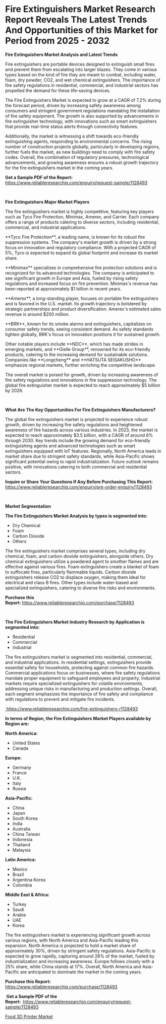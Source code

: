 <p><h1>Fire Extinguishers Market Research Report Reveals The Latest Trends And Opportunities of this Market for Period from 2025 - 2032</h1></p><p><strong>Fire Extinguishers Market Analysis and Latest Trends</strong></p>
<p><p>Fire extinguishers are portable devices designed to extinguish small fires and prevent them from escalating into larger blazes. They come in various types based on the kind of fire they are meant to combat, including water, foam, dry powder, CO2, and wet chemical extinguishers. The importance of fire safety regulations in residential, commercial, and industrial sectors has propelled the demand for these life-saving devices.</p><p>The Fire Extinguishers Market is expected to grow at a CAGR of 7.2% during the forecast period, driven by increasing safety awareness among consumers and stringent government regulations mandating the installation of fire safety equipment. The growth is also supported by advancements in fire extinguisher technology, with innovations such as smart extinguishers that provide real-time status alerts through connectivity features.</p><p>Additionally, the market is witnessing a shift towards eco-friendly extinguishing agents, responding to environmental concerns. The rising number of construction projects globally, particularly in developing regions, further fuels the market, as new buildings need to comply with fire safety codes. Overall, the combination of regulatory pressures, technological advancements, and growing awareness ensures a robust growth trajectory for the fire extinguishers market in the coming years.</p></p>
<p><strong>Get a Sample PDF of the Report:&nbsp;</strong> <a href="https://www.reliableresearchiq.com/enquiry/request-sample/1128493?utm_campaign=2250&utm_medium=2&utm_source=Github&utm_content=ia&utm_term=16022025&utm_id=fire-extinguishers">https://www.reliableresearchiq.com/enquiry/request-sample/1128493</a></p>
<p>&nbsp;</p>
<p><strong>Fire Extinguishers Major Market Players</strong></p>
<p><p>The fire extinguishers market is highly competitive, featuring key players such as Tyco Fire Protection, Minimax, Amerex, and Carrier. Each company offers a range of products catering to diverse sectors, including residential, commercial, and industrial applications.</p><p>**Tyco Fire Protection**, a leading name, is known for its robust fire suppression systems. The company's market growth is driven by a strong focus on innovation and regulatory compliance. With a projected CAGR of 5%, Tyco is expected to expand its global footprint and increase its market share.</p><p>**Minimax** specializes in comprehensive fire protection solutions and is recognized for its advanced technologies. The company is anticipated to see significant growth in Europe and Asia, fueled by rising safety regulations and increased focus on fire prevention. Minimax's revenue has been reported at approximately $1 billion in recent years.</p><p>**Amerex**, a long-standing player, focuses on portable fire extinguishers and is favored in the U.S. market. Its growth trajectory is bolstered by strategic partnerships and product diversification. Amerex's estimated sales revenue is around $200 million.</p><p>**BRK**, known for its smoke alarms and extinguishers, capitalizes on consumer safety trends, seeing consistent demand. As safety standards tighten globally, BRK's focus on innovation positions it for sustained growth.</p><p>Other notable players include **NDC**, which has made strides in emerging markets, and **Gielle Group**, renowned for its eco-friendly products, catering to the increasing demand for sustainable solutions. Companies like **Longcheng** and **HATSUTA SEISAKUSHO** emphasize regional markets, further enriching the competitive landscape.</p><p>The overall market is poised for growth, driven by increasing awareness of fire safety regulations and innovations in fire suppression technology. The global fire extinguisher market is expected to reach approximately $5 billion by 2026.</p></p>
<p>&nbsp;</p>
<p><strong>What Are The Key Opportunities For Fire Extinguishers Manufacturers?</strong></p>
<p><p>The global fire extinguishers market is projected to experience robust growth, driven by increasing fire safety regulations and heightened awareness of fire hazards across various industries. In 2023, the market is expected to reach approximately $3.5 billion, with a CAGR of around 6% through 2030. Key trends include the growing demand for eco-friendly extinguishing agents and advanced technologies such as smart extinguishers equipped with IoT features. Regionally, North America leads in market share due to stringent safety standards, while Asia-Pacific shows significant potential owing to rapid industrialization. Future outlook remains positive, with innovations catering to both commercial and residential sectors.</p></p>
<p><strong>Inquire or Share Your Questions If Any Before Purchasing This Report:</strong> <a href="https://www.reliableresearchiq.com/enquiry/pre-order-enquiry/1128493?utm_campaign=2250&utm_medium=2&utm_source=Github&utm_content=ia&utm_term=16022025&utm_id=fire-extinguishers">https://www.reliableresearchiq.com/enquiry/pre-order-enquiry/1128493</a></p>
<p>&nbsp;</p>
<p><strong>Market Segmentation</strong></p>
<p><strong>The Fire Extinguishers Market Analysis by types is segmented into:</strong></p>
<p><ul><li>Dry Chemical</li><li>Foam</li><li>Carbon Dioxide</li><li>Others</li></ul></p>
<p><p>The fire extinguishers market comprises several types, including dry chemical, foam, and carbon dioxide extinguishers, alongside others. Dry chemical extinguishers utilize a powdered agent to smother flames and are effective against various fires. Foam extinguishers create a blanket of foam to suffocate fires, particularly flammable liquids. Carbon dioxide extinguishers release CO2 to displace oxygen, making them ideal for electrical and class B fires. Other types include water-based and specialized extinguishers, catering to diverse fire risks and environments.</p></p>
<p><strong>Purchase this Report:&nbsp;</strong><a href="https://www.reliableresearchiq.com/purchase/1128493?utm_campaign=2250&utm_medium=2&utm_source=Github&utm_content=ia&utm_term=16022025&utm_id=fire-extinguishers">https://www.reliableresearchiq.com/purchase/1128493</a></p>
<p>&nbsp;</p>
<p><strong>The Fire Extinguishers Market Industry Research by Application is segmented into:</strong></p>
<p><ul><li>Residential</li><li>Commercial</li><li>Industrial</li></ul></p>
<p><p>The fire extinguishers market is segmented into residential, commercial, and industrial applications. In residential settings, extinguishers provide essential safety for households, protecting against common fire hazards. Commercial applications focus on businesses, where fire safety regulations mandate proper equipment to safeguard employees and property. Industrial markets require specialized extinguishers for volatile environments, addressing unique risks in manufacturing and production settings. Overall, each segment emphasizes the importance of fire safety and compliance with regulations to prevent and mitigate fire incidents.</p></p>
<p><a href="https://www.reliableresearchiq.com/fire-extinguishers-r1128493?utm_campaign=2250&utm_medium=2&utm_source=Github&utm_content=ia&utm_term=16022025&utm_id=fire-extinguishers">&nbsp;https://www.reliableresearchiq.com/fire-extinguishers-r1128493</a></p>
<p><strong>In terms of Region, the Fire Extinguishers Market Players available by Region are:</strong></p>
<p>
    <p> <strong> North America: </strong>
        <ul>
            <li>United States</li>
            <li>Canada</li>
        </ul>
        </p> 
    <p> <strong> Europe: </strong>
        <ul>
            <li>Germany</li>
            <li>France</li>
            <li>U.K.</li>
            <li>Italy</li>
            <li>Russia</li>
        </ul>
        </p> 
    <p> <strong> Asia-Pacific: </strong>
        <ul>
            <li>China</li>
            <li>Japan</li>
            <li>South Korea</li>
            <li>India</li>
            <li>Australia</li>
            <li>China Taiwan</li>
            <li>Indonesia</li>
            <li>Thailand</li>
            <li>Malaysia</li>
        </ul>
        </p> 
    <p> <strong> Latin America: </strong>
        <ul>
            <li>Mexico</li>
            <li>Brazil</li>
            <li>Argentina Korea</li>
            <li>Colombia</li>
        </ul>
        </p> 
    <p> <strong> Middle East & Africa: </strong>
        <ul>
            <li>Turkey</li>
            <li>Saudi</li>
            <li>Arabia</li>
            <li>UAE</li>
            <li>Korea</li>
        </ul>
    </p>
    </p>
<p><p>The fire extinguishers market is experiencing significant growth across various regions, with North America and Asia-Pacific leading this expansion. North America is projected to hold a market share of approximately 30%, driven by stringent safety regulations. Asia-Pacific is expected to grow rapidly, capturing around 28% of the market, fueled by industrialization and increasing awareness. Europe follows closely with a 25% share, while China stands at 17%. Overall, North America and Asia-Pacific are anticipated to dominate the market in the coming years.</p></p>
<p><strong>Purchase this Report: </strong><a href="https://www.reliableresearchiq.com/purchase/1128493?utm_campaign=2250&utm_medium=2&utm_source=Github&utm_content=ia&utm_term=16022025&utm_id=fire-extinguishers">https://www.reliableresearchiq.com/purchase/1128493</a></p>
<p>&nbsp;<strong>Get a Sample PDF of the Report:&nbsp;&nbsp;</strong><a href="https://www.reliableresearchiq.com/enquiry/request-sample/1128493?utm_campaign=2250&utm_medium=2&utm_source=Github&utm_content=ia&utm_term=16022025&utm_id=fire-extinguishers">https://www.reliableresearchiq.com/enquiry/request-sample/1128493</a></p>
<p><strong></strong></p>
<p><p><a href="https://github.com/tambraunrue691969/Market-Research-Report-List-1/blob/main/food-3d-printer-market.md?utm_campaign=2250&utm_medium=2&utm_source=Github&utm_content=ia&utm_term=16022025&utm_id=fire-extinguishers">Food 3D Printer Market</a></p></p>